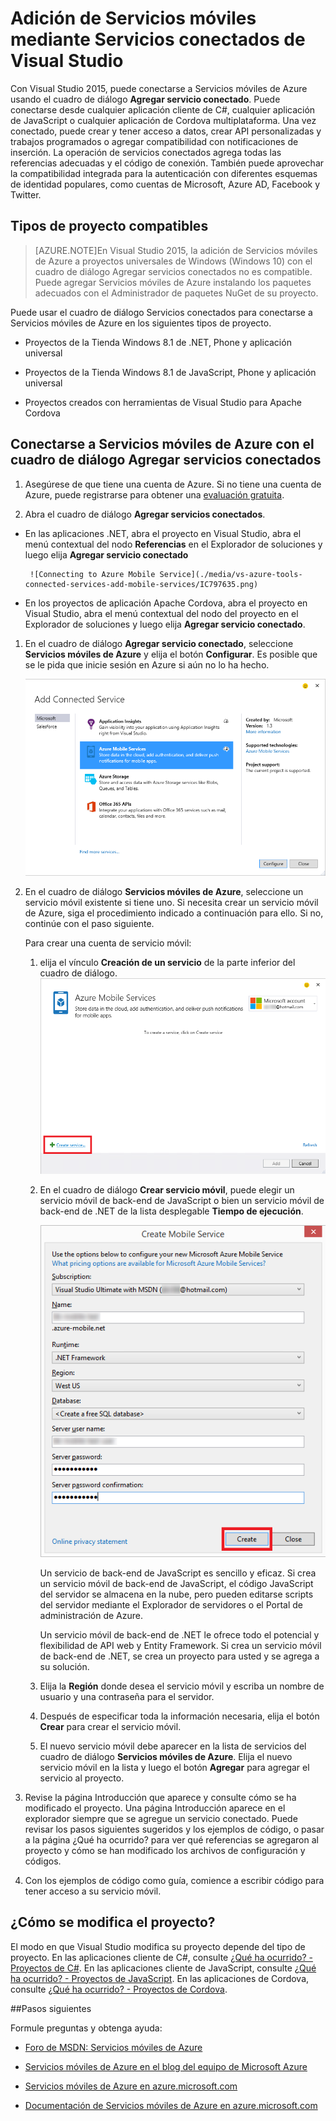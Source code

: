 <properties 
   pageTitle="Adición de servicios móviles con Servicios conectados en Visual Studio | Microsoft Azure"
   description="Adición de Servicios móviles mediante el cuadro de diálogo Agregar servicios conectados de Visual Studio"
   services="visual-studio-online"
   documentationCenter="na"
   authors="TomArcher"
   manager="douge"
   editor="tlee" />
<tags 
   ms.service="visual-studio-online"
   ms.devlang="na"
   ms.topic="article"
   ms.tgt_pltfrm="na"
   ms.workload="mobile"
   ms.date="08/12/2015"
   ms.author="tarcher" />

# Adición de Servicios móviles mediante Servicios conectados de Visual Studio

Con Visual Studio 2015, puede conectarse a Servicios móviles de Azure usando el cuadro de diálogo **Agregar servicio conectado**. Puede conectarse desde cualquier aplicación cliente de C#, cualquier aplicación de JavaScript o cualquier aplicación de Cordova multiplataforma. Una vez conectado, puede crear y tener acceso a datos, crear API personalizadas y trabajos programados o agregar compatibilidad con notificaciones de inserción. La operación de servicios conectados agrega todas las referencias adecuadas y el código de conexión. También puede aprovechar la compatibilidad integrada para la autenticación con diferentes esquemas de identidad populares, como cuentas de Microsoft, Azure AD, Facebook y Twitter.

## Tipos de proyecto compatibles

>[AZURE.NOTE]En Visual Studio 2015, la adición de Servicios móviles de Azure a proyectos universales de Windows (Windows 10) con el cuadro de diálogo Agregar servicios conectados no es compatible. Puede agregar Servicios móviles de Azure instalando los paquetes adecuados con el Administrador de paquetes NuGet de su proyecto.

Puede usar el cuadro de diálogo Servicios conectados para conectarse a Servicios móviles de Azure en los siguientes tipos de proyecto.

- Proyectos de la Tienda Windows 8.1 de .NET, Phone y aplicación universal

- Proyectos de la Tienda Windows 8.1 de JavaScript, Phone y aplicación universal

- Proyectos creados con herramientas de Visual Studio para Apache Cordova


## Conectarse a Servicios móviles de Azure con el cuadro de diálogo Agregar servicios conectados

1. Asegúrese de que tiene una cuenta de Azure. Si no tiene una cuenta de Azure, puede registrarse para obtener una [evaluación gratuita](http://go.microsoft.com/fwlink/?LinkId=518146).

1. Abra el cuadro de diálogo **Agregar servicios conectados**.
 - En las aplicaciones .NET, abra el proyecto en Visual Studio, abra el menú contextual del nodo **Referencias** en el Explorador de soluciones y luego elija **Agregar servicio conectado**
 
        ![Connecting to Azure Mobile Service](./media/vs-azure-tools-connected-services-add-mobile-services/IC797635.png)

 - En los proyectos de aplicación Apache Cordova, abra el proyecto en Visual Studio, abra el menú contextual del nodo del proyecto en el Explorador de soluciones y luego elija **Agregar servicio conectado**.

1. En el cuadro de diálogo **Agregar servicio conectado**, seleccione **Servicios móviles de Azure** y elija el botón **Configurar**. Es posible que se le pida que inicie sesión en Azure si aún no lo ha hecho.

    ![Adición de un servicio móvil de Azure](./media/vs-azure-tools-connected-services-add-mobile-services/IC797636.png)

1. En el cuadro de diálogo **Servicios móviles de Azure**, seleccione un servicio móvil existente si tiene uno. Si necesita crear un servicio móvil de Azure, siga el procedimiento indicado a continuación para ello. Si no, continúe con el paso siguiente.

    Para crear una cuenta de servicio móvil:
    1. elija el vínculo **Creación de un servicio** de la parte inferior del cuadro de diálogo.
        ![Agregar nuevo servicio conectado móvil](./media/vs-azure-tools-connected-services-add-mobile-services/IC797637.png)




    2. En el cuadro de diálogo **Crear servicio móvil**, puede elegir un servicio móvil de back-end de JavaScript o bien un servicio móvil de back-end de .NET de la lista desplegable **Tiempo de ejecución**. 
  
        ![Creación de un servicio móvil](./media/vs-azure-tools-connected-services-add-mobile-services/IC797638.png)

        Un servicio de back-end de JavaScript es sencillo y eficaz. Si crea un servicio móvil de back-end de JavaScript, el código JavaScript del servidor se almacena en la nube, pero pueden editarse scripts del servidor mediante el Explorador de servidores o el Portal de administración de Azure.

        Un servicio móvil de back-end de .NET le ofrece todo el potencial y flexibilidad de API web y Entity Framework. Si crea un servicio móvil de back-end de .NET, se crea un proyecto para usted y se agrega a su solución.

    1. Elija la **Región** donde desea el servicio móvil y escriba un nombre de usuario y una contraseña para el servidor.
 
    1. Después de especificar toda la información necesaria, elija el botón **Crear** para crear el servicio móvil.
    2. El nuevo servicio móvil debe aparecer en la lista de servicios del cuadro de diálogo **Servicios móviles de Azure**. Elija el nuevo servicio móvil en la lista y luego el botón **Agregar** para agregar el servicio al proyecto.
    

1. Revise la página Introducción que aparece y consulte cómo se ha modificado el proyecto. Una página Introducción aparece en el explorador siempre que se agregue un servicio conectado. Puede revisar los pasos siguientes sugeridos y los ejemplos de código, o pasar a la página ¿Qué ha ocurrido? para ver qué referencias se agregaron al proyecto y cómo se han modificado los archivos de configuración y códigos.

1. Con los ejemplos de código como guía, comience a escribir código para tener acceso a su servicio móvil.

## ¿Cómo se modifica el proyecto?

El modo en que Visual Studio modifica su proyecto depende del tipo de proyecto. En las aplicaciones cliente de C#, consulte [¿Qué ha ocurrido? - Proyectos de C#](http://go.microsoft.com/fwlink/p/?LinkId=513119). En las aplicaciones cliente de JavaScript, consulte [¿Qué ha ocurrido? - Proyectos de JavaScript](http://go.microsoft.com/fwlink/p/?LinkId=513120). En las aplicaciones de Cordova, consulte [¿Qué ha ocurrido? - Proyectos de Cordova](http://go.microsoft.com/fwlink/p/?LinkId=513116).


##Pasos siguientes

Formule preguntas y obtenga ayuda:

 - [Foro de MSDN: Servicios móviles de Azure](https://social.msdn.microsoft.com/forums/azure/home?forum=azuremobile)

 - [Servicios móviles de Azure en el blog del equipo de Microsoft Azure](http://azure.microsoft.com/blog/topics/mobile/)

 - [Servicios móviles de Azure en azure.microsoft.com](http://azure.microsoft.com/services/mobile-services/)

 - [Documentación de Servicios móviles de Azure en azure.microsoft.com](http://azure.microsoft.com/documentation/services/mobile-services/)

<!---HONumber=Nov15_HO3-->